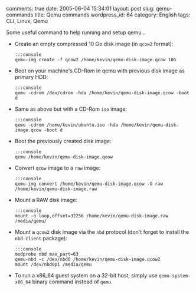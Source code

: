 comments: true
date: 2005-06-04 15:34:01
layout: post
slug: qemu-commands
title: Qemu commands
wordpress_id: 64
category: English
tags: CLI, Linux, Qemu

Some useful command to help running and setup qemu...



  * Create an empty compressed 10 Go disk image (in `qcow2` format):


        :::console
        qemu-img create -f qcow2 /home/kevin/qemu-disk-image.qcow 10G







  * Boot on your machine's CD-Rom in qemu with previous disk image as primary HDD:


        :::console
        qemu -cdrom /dev/cdrom -hda /home/kevin/qemu-disk-image.qcow -boot d







  * Same as above but with a CD-Rom `iso` image:


        :::console
        qemu -cdrom /home/kevin/ubuntu.iso -hda /home/kevin/qemu-disk-image.qcow -boot d







  * Boot the previously created disk image:


        :::console
        qemu /home/kevin/qemu-disk-image.qcow







  * Convert `qcow` image to a `raw` image:


        :::console
        qemu-img convert /home/kevin/qemu-disk-image.qcow -O raw /home/kevin/qemu-disk-image.raw







  * Mount a RAW disk image:


        :::console
        mount -o loop,offset=32256 /home/kevin/qemu-disk-image.raw /media/qemu/







  * Mount a `qcow2` disk image via the `nbd` protocol (don't forget to install the `nbd-client` package):


        :::console
        modprobe nbd max_part=63
        qemu-nbd -c /dev/nbd0 /home/kevin/qemu-disk-image.qcow2
        mount /dev/nbd0p1 /media/qemu







  * To run a x86_64 guest system on a 32-bit host, simply use `qemu-system-x86_64` binary command instead of `qemu`.



